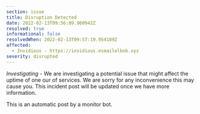 ```yaml
---
section: issue
title: Disruption Detected
date: 2022-02-13T09:56:09.960942Z
resolved: true
informational: false
resolvedWhen: 2022-02-13T09:57:19.954189Z
affected:
  - Invidious - https://invidious.esmailelbob.xyz
severity: disrupted
---
```

*Investigating* - We are investigating a potential issue that might affect the uptime of one our of services. We are sorry for any inconvenience this may cause you. This incident post will be updated once we have more information.

This is an automatic post by a monitor bot.
        